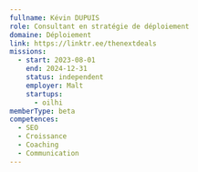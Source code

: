 ```yaml
---
fullname: Kévin DUPUIS
role: Consultant en stratégie de déploiement
domaine: Déploiement
link: https://linktr.ee/thenextdeals
missions:
  - start: 2023-08-01
    end: 2024-12-31
    status: independent
    employer: Malt
    startups:
      - oilhi
memberType: beta
competences:
  - SEO
  - Croissance
  - Coaching
  - Communication
---
```

